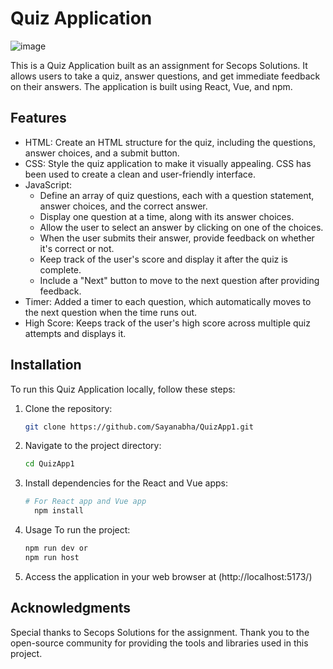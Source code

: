 # Quiz Application

![image](https://github.com/Sayanabha/QuizApp1/assets/30752262/1f4409c5-834f-4506-a989-dd5067ea3fb4)

This is a Quiz Application built as an assignment for Secops Solutions. It allows users to take a quiz, answer questions, and get immediate feedback on their answers. The application is built using React, Vue, and npm.

## Features

- HTML: Create an HTML structure for the quiz, including the questions, answer choices, and a submit button.
- CSS: Style the quiz application to make it visually appealing. CSS has been used to create a clean and user-friendly interface.
- JavaScript:
  - Define an array of quiz questions, each with a question statement, answer choices, and the correct answer.
  - Display one question at a time, along with its answer choices.
  - Allow the user to select an answer by clicking on one of the choices.
  - When the user submits their answer, provide feedback on whether it's correct or not.
  - Keep track of the user's score and display it after the quiz is complete.
  - Include a "Next" button to move to the next question after providing feedback.
- Timer: Added a timer to each question, which automatically moves to the next question when the time runs out.
- High Score: Keeps track of the user's high score across multiple quiz attempts and displays it.

## Installation

To run this Quiz Application locally, follow these steps:

1. Clone the repository:

   ```bash
   git clone https://github.com/Sayanabha/QuizApp1.git

2. Navigate to the project directory:
      ```bash
      cd QuizApp1
3. Install dependencies for the React and Vue apps:

      ```bash
      # For React app and Vue app
        npm install


4. Usage
  To run the project:
      ```bash
      npm run dev or
      npm run host

5. Access the application in your web browser at (http://localhost:5173/)
      
      
## Acknowledgments
Special thanks to Secops Solutions for the assignment.
Thank you to the open-source community for providing the tools and libraries used in this project.
